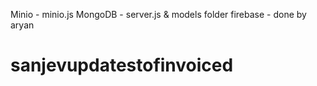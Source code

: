 Minio - minio.js
MongoDB - server.js & models folder
firebase - done by aryan
# sanjevupdatestofinvoiced
